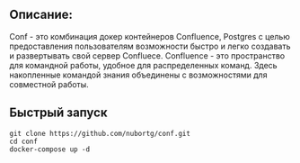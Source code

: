 ## Описание:
Conf - это комбинация докер контейнеров Confluence, Postgres с целью предоставления пользователям возможности быстро и легко создавать и развертывать свой сервер Confluece.
Confluence - это пространство для командной работы, удобное для распределенных команд. Здесь накопленные командой знания объединены с возможностями для совместной работы.

## Быстрый запуск
```shell
git clone https://github.com/nubortg/conf.git
cd conf
docker-compose up -d
```

